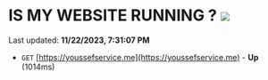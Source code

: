 # IS MY WEBSITE RUNNING ? [![](https://img.shields.io/static/v1?label=Sponsor&message=%E2%9D%A4&logo=GitHub&color=%23fe8e86)](https://github.com/sponsors/<username>)

Last updated: **11/22/2023, 7:31:07 PM**

- `GET` [https://youssefservice.me](https://youssefservice.me) - **Up** (1014ms)
